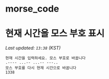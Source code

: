 # morse_code
# 현재 시간을 모스 부호 표시
<!-- MORSE_TIME_START -->
_Last updated: `13:38` (KST)_

```
현재 시간을 입력하세요. 모스 부호로 바꿉니다
.---- ...-- ...-- ---..
모스 부호를 다시 현재 시간으로 바꿉니다
1338
```
<!-- MORSE_TIME_END -->
